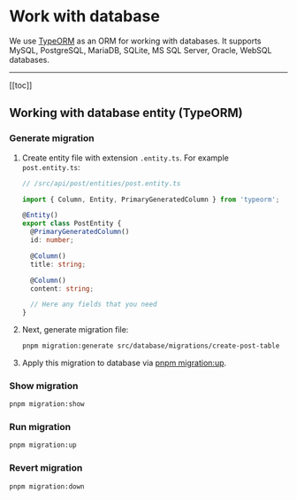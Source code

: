 # Work with database

We use [TypeORM](https://typeorm.io/) as an ORM for working with databases. It supports MySQL, PostgreSQL, MariaDB, SQLite, MS SQL Server, Oracle, WebSQL databases.

---

[[toc]]

## Working with database entity (TypeORM)

### Generate migration

1. Create entity file with extension `.entity.ts`. For example `post.entity.ts`:

    ```typescript
    // /src/api/post/entities/post.entity.ts

    import { Column, Entity, PrimaryGeneratedColumn } from 'typeorm';

    @Entity()
    export class PostEntity {
      @PrimaryGeneratedColumn()
      id: number;

      @Column()
      title: string;

      @Column()
      content: string;

      // Here any fields that you need
    }
    ```

1. Next, generate migration file:

    ```bash
    pnpm migration:generate src/database/migrations/create-post-table
    ```

1. Apply this migration to database via [pnpm migration:up](#run-migration).

### Show migration

```bash
pnpm migration:show
```

### Run migration

```bash
pnpm migration:up
```

### Revert migration

```bash
pnpm migration:down
```
